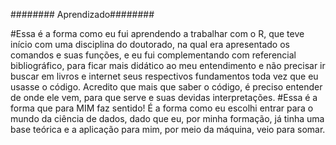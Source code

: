 ######## Aprendizado########

#Essa é a forma como eu fui aprendendo a trabalhar com o R, que teve início com uma disciplina do doutorado, na qual era apresentado os comandos e suas funções, e eu fui complementando com referencial bibliográfico, para ficar mais didático ao meu entendimento e não precisar ir buscar em livros e internet seus respectivos fundamentos toda vez que eu usasse o código. Acredito que mais que saber o código, é preciso entender de onde ele vem, para que serve e suas devidas interpretações.
#Essa é a forma que para MIM faz sentido! É a forma como eu escolhi entrar para o mundo da ciência de dados, dado que eu, por minha formação, já tinha uma base teórica e a aplicação para mim, por meio da máquina, veio para somar.
